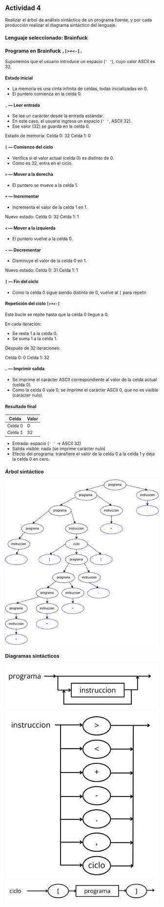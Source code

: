 ## Actividad 4

Realizar el árbol de análisis sintáctico de un programa fuente, y por cada producción realizar el diagrama sintáctico del lenguaje.

### Lenguaje seleccionado: Brainfuck

### Programa en Brainfuck  `,[>+<-].`

Suponemos que el usuario introduce un espacio (`' '`), cuyo valor ASCII es 32.

#### Estado inicial
- La memoria es una cinta infinita de celdas, todas inicializadas en 0.
- El puntero comienza en la celda 0.

#### `,` — Leer entrada
- Se lee un carácter desde la entrada estándar.
- En este caso, el usuario ingresa un espacio (`' '`, ASCII 32).
- Ese valor (32) se guarda en la celda 0.

Estado de memoria:
Celda 0: 32
Celda 1: 0

#### `[` — Comienzo del ciclo
- Verifica si el valor actual (celda 0) es distinto de 0.
- Como es 32, entra en el ciclo.

#### `>` — Mover a la derecha
- El puntero se mueve a la celda 1.

#### `+` — Incrementar
- Incrementa el valor de la celda 1 en 1.

Nuevo estado:
Celda 0: 32
Celda 1: 1

#### `<` — Mover a la izquierda
- El puntero vuelve a la celda 0.

#### `-` — Decrementar
- Disminuye el valor de la celda 0 en 1.

Nuevo estado:
Celda 0: 31
Celda 1: 1


#### `]` — Fin del ciclo

- Como la celda 0 sigue siendo distinta de 0, vuelve al `[` para repetir.

#### Repetición del ciclo `[>+<-]`
Este bucle se repite hasta que la celda 0 llegue a 0.

En cada iteración:
- Se resta 1 a la celda 0.
- Se suma 1 a la celda 1.

Después de 32 iteraciones:

Celda 0: 0
Celda 1: 32

#### `.` — Imprimir salida
- Se imprime el carácter ASCII correspondiente al valor de la celda actual (celda 0).
- Como la celda 0 vale 0, se imprime el carácter ASCII 0, que no es visible (carácter nulo).

####  Resultado final

| Celda   | Valor |
|---------|-------|
| Celda 0 | 0     |
| Celda 1 | 32    |

- Entrada: espacio (`' '` → ASCII 32)
- Salida visible: nada (se imprime carácter nulo)
- Efecto del programa: transfiere el valor de la celda 0 a la celda 1 y deja la celda 0 en cero.


### Árbol sintáctico

![Arbol sintactico](arbolsintactico.png)


### Diagramas sintácticos

![Diagrama de Programa](dsprograma.png)
![Diagrama de Instrucción](dsinstruccion.png)
![Diagrama de Ciclo](dsciclo.png)





